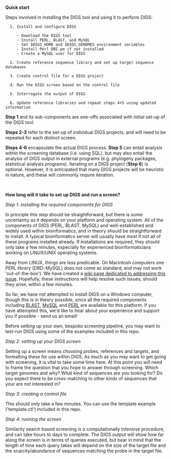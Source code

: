 **Quick start**

Steps involved in installing the DIGS tool and using it to perform DIGS:

```
  1. Install and configure DIGS 

     - Download the DIGS tool
     - Install PERL, BLAST, and MySQL
     - Set $DIGS_HOME and $DIGS_GENOMES environment variables
     - Install Perl DBI.pm if not installed
     - Create a MySQL user for DIGS

  2. Create reference sequence library and set up target sequence databases

  3. Create control file for a DIGS project

  4. Run the DIGS screen based on the control file

  5. Interrogate the output of DIGS 

  6. Update reference libraries and repeat steps 4+5 using updated information 

```


**Step 1** and its sub-components are one-offs associated with initial set-up of the DIGS tool. 

**Steps 2-3** refer to the set-up of individual DIGS projects, and will need to be repeated for each distinct screen.

**Steps 4-6** encapsulate the actual DIGS process. **Step 5** can entail analysis within the screening database (i.e. using SQL), but may also entail the analysis of DIGS output in external programs (e.g. phylogeny packages, statistical analysis programs). Iterating on a DIGS project (**Step 6**) is optional. However, it is anticipated that many DIGS projects will be heuristic in nature, and these will commonly require iteration.

&nbsp;

**How long will it take to set up DIGS and run a screen?**

*Step 1: installing the required components for DIGS*

In principle this step should be straightforward, but there is some uncertainty as it depends on your platform and operating system. All of the components of DIGS (PERL, BLAST, MySQL) and well-established and widely used within bioinformatics, and in theory should be straightforward to install. A typical bioinformatics server will usually have most if not all of these programs installed already. If installations are required, they should only take a few minutes, especially for experienced bioinformaticians working on LINUX/UNIX operating systems.

Away from LINUX, things are less predicable. On Macintosh computers one PERL library (DBD::MySQL) does not come as standard, and may not work 'out-of-the-box'). We have created a [wiki page dedicated to addressing this issue](https://github.com/giffordlabcvr/DIGS-tool/wiki/Installing-the-DIGS-tool-on-your-mac). Hopefully, these instructions will help resolve such issues, should they arise, within a few minutes.

So far, we have not attempted to install DIGS on a Windows computer, though this is in theory possible, since all the required components including [BLAST](http://www.ncbi.nlm.nih.gov/books/NBK52637/), [MySQL](https://www.mysql.com/why-mysql/windows/) and [PERL](http://learn.perl.org/installing/windows.html) are available for this platform. If you have attempted this, we'd like to hear about your experience and support you if possible - send us an email!

Before setting up your own, bespoke screening pipeline, you may want to test-run DIGS using some of the examples included in this repo.

*Step 2: setting up your DIGS screen*

Setting up a screen means choosing probes, references and targets, and formatting these for use within DIGS. As much as you may want to get going with screening, it is vital to take some time here. At this point you will need to frame the question that you hope to answer through screening. Which target genomes and why? What kind of sequences are you looking for? Do you expect there to be cross-matching to other kinds of sequences that your are not interested in? 

*Step 3: creating a control file*

This should only take a few minutes. You can use the template example ('template.ctl') included in this repo.

*Step 4: running the screen*

Similarity search based screening is a computationally intensive procedure, and can take hours to days to complete. The DIGS output will show how far along the screen is in terms of queries executed, but bear in mind that the length of time each query takes will depend on the size of the target file and the scarcity/abundance of sequences matching the probe in the target file. 

